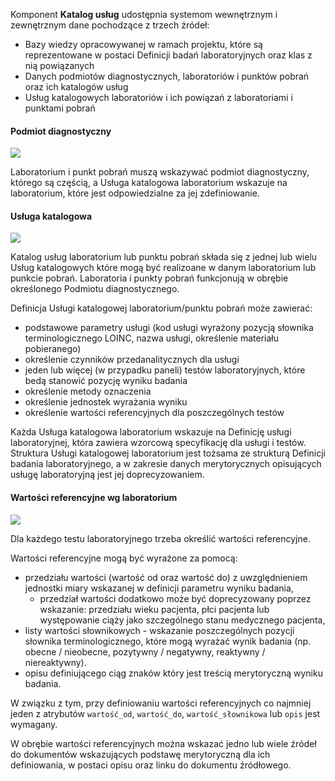 
Komponent **Katalog usług** udostępnia systemom wewnętrznym i zewnętrznym dane pochodzące z trzech źródeł:
* Bazy wiedzy opracowywanej w ramach projektu, które są reprezentowane w postaci Definicji badań laboratoryjnych oraz klas z nią powiązanych
* Danych podmiotów diagnostycznych, laboratoriów i punktów pobrań oraz ich katalogów usług
* Usług katalogowych laboratoriów i ich powiązań z laboratoriami i punktami pobrań


#### Podmiot diagnostyczny

![](assets\diagrams\Laboratorium.png)

Laboratorium i punkt pobrań muszą wskazywać podmiot diagnostyczny, którego są częścią, a Usługa katalogowa laboratorium wskazuje na laboratorium, które jest odpowiedzialne za jej zdefiniowanie.


#### Usługa katalogowa

![](assets\diagrams\Katalog_usług.png)

Katalog usług laboratorium lub punktu pobrań składa się z jednej lub wielu Usług katalogowych które mogą być realizoane w danym laboratorium lub punkcie pobrań. Laboratoria i punkty pobrań funkcjonują w obrębie określonego Podmiotu diagnostycznego.

Definicja Usługi katalogowej laboratorium/punktu pobrań może zawierać:
- podstawowe parametry usługi (kod usługi wyrażony pozycją słownika terminologicznego LOINC, nazwa usługi, określenie materiału pobieranego)
- określenie czynników przedanalitycznych dla usługi
- jeden lub więcej (w przypadku paneli) testów laboratoryjnych, które bedą stanowić pozycję wyniku badania
- określenie metody oznaczenia
- określenie jednostek wyrażania wyniku
- określenie wartości referencyjnych dla poszczególnych testów

Każda Usługa katalogowa laboratorium wskazuje na Definicję usługi laboratoryjnej, która zawiera wzorcową specyfikację dla usługi i testów. Struktura Usługi katalogowej laboratorium jest tożsama ze strukturą Definicji badania laboratoryjnego, a w zakresie danych merytorycznych opisujących usługę laboratoryjną jest jej doprecyzowaniem.


#### Wartości referencyjne wg laboratorium

![](assets\diagrams\Wartości_ref_lab.png)

Dla każdego testu laboratoryjnego trzeba określić wartości referencyjne.

Wartości referencyjne mogą być wyrażone za pomocą:
- przedziału wartości (wartość od oraz wartość do) z uwzględnieniem jednostki miary wskazanej w definicji parametru wyniku badania,
    - przedział wartości dodatkowo może być doprecyzowany poprzez wskazanie: przedziału wieku pacjenta, płci pacjenta lub występowanie ciąży jako szczególnego stanu medycznego pacjenta,
- listy wartości słownikowych - wskazanie poszczególnych pozycji słownika terminologicznego, które mogą wyrażać wynik badania (np. obecne / nieobecne, pozytywny / negatywny, reaktywny / niereaktywny).
- opisu definiującego ciąg znaków który jest treścią merytoryczną wyniku badania.

W związku z tym, przy definiowaniu wartości referencyjnych co najmniej jeden z atrybutów `wartość_od`, `wartość_do`, `wartość_słownikowa` lub `opis` jest wymagany.

W obrębie wartości referencyjnych można wskazać jedno lub wiele źródeł do dokumentów wskazujących podstawę merytoryczną dla ich definiowania, w postaci opisu oraz linku do dokumentu źródłowego.
